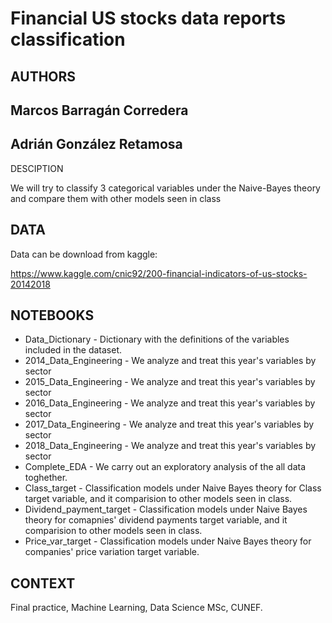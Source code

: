 # Financial US stocks data reports classification

## AUTHORS

## Marcos Barragán Corredera

## Adrián González Retamosa 



DESCIPTION

We will try to classify 3 categorical variables under the Naive-Bayes theory and compare them with other models seen in class

DATA
--------------------------------------------------------------------------------------------------------------------------------------------------------------------
Data can be download from kaggle: 

https://www.kaggle.com/cnic92/200-financial-indicators-of-us-stocks-20142018

NOTEBOOKS
--------------------------------------------------------------------------------------------------------------------------------------------------------------------
+ Data_Dictionary - Dictionary with the definitions of the variables included in the dataset.
+ 2014_Data_Engineering - We analyze and treat this year's variables by sector
+ 2015_Data_Engineering - We analyze and treat this year's variables by sector
+ 2016_Data_Engineering - We analyze and treat this year's variables by sector
+ 2017_Data_Engineering - We analyze and treat this year's variables by sector
+ 2018_Data_Engineering - We analyze and treat this year's variables by sector
+ Complete_EDA - We carry out an exploratory analysis of the all data toghether.
+ Class_target - Classification models under Naive Bayes theory for Class target variable, and it comparision to other models seen in class.
+ Dividend_payment_target - Classification models under Naive Bayes theory for comapnies' dividend payments target variable, and it comparision to other models seen in class.
+ Price_var_target - Classification models under Naive Bayes theory for companies' price variation target variable.

CONTEXT
--------------------------------------------------------------------------------------------------------------------------------------------------------------------
Final practice,
Machine Learning,
Data Science MSc,
CUNEF.
